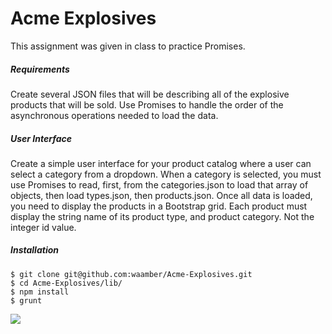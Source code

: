 # Acme Explosives

This assignment was given in class to practice Promises.

##### Requirements
Create several JSON files that will be describing all of the explosive products that will be sold. Use Promises to handle the order of the asynchronous operations needed to load the data.

##### User Interface
Create a simple user interface for your product catalog where a user can select a category from a dropdown. When a category is selected, you must use Promises to read, first, from the categories.json to load that array of objects, then load types.json, then products.json.
Once all data is loaded, you need to display the products in a Bootstrap grid. Each product must display the string name of its product type, and product category. Not the integer id value.

##### Installation
```
$ git clone git@github.com:waamber/Acme-Explosives.git
$ cd Acme-Explosives/lib/
$ npm install
$ grunt
```

<img src='https://imgur.com/ugpcuYO'/>